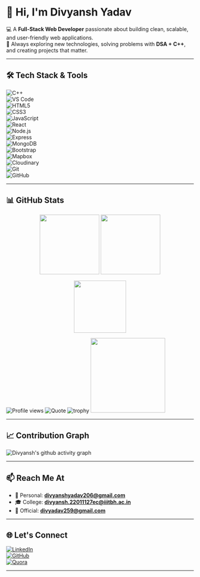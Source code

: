 # 👋 Hi, I'm Divyansh Yadav  

💻 A **Full-Stack Web Developer** passionate about building clean, scalable, and user-friendly web applications.  
🌱 Always exploring new technologies, solving problems with **DSA + C++**, and creating projects that matter.  

---

## 🛠️ Tech Stack & Tools  

![C++](https://img.shields.io/badge/C++-00599C?style=for-the-badge&logo=cplusplus&logoColor=white)  
![VS Code](https://img.shields.io/badge/VS%20Code-0078d7?style=for-the-badge&logo=visual%20studio%20code&logoColor=white) <br>
![HTML5](https://img.shields.io/badge/HTML5-E34F26?style=for-the-badge&logo=html5&logoColor=white)  
![CSS3](https://img.shields.io/badge/CSS3-1572B6?style=for-the-badge&logo=css3&logoColor=white)  
![JavaScript](https://img.shields.io/badge/JavaScript-323330?style=for-the-badge&logo=javascript&logoColor=F7DF1E)  
![React](https://img.shields.io/badge/React-20232A?style=for-the-badge&logo=react&logoColor=61DAFB)  
![Node.js](https://img.shields.io/badge/Node.js-43853D?style=for-the-badge&logo=node.js&logoColor=white)  
![Express](https://img.shields.io/badge/Express.js-404D59?style=for-the-badge)  
![MongoDB](https://img.shields.io/badge/MongoDB-4EA94B?style=for-the-badge&logo=mongodb&logoColor=white)  
![Bootstrap](https://img.shields.io/badge/Bootstrap-563D7C?style=for-the-badge&logo=bootstrap&logoColor=white)  
![Mapbox](https://img.shields.io/badge/Mapbox-000000?style=for-the-badge&logo=mapbox&logoColor=white)  
![Cloudinary](https://img.shields.io/badge/Cloudinary-3448C5?style=for-the-badge&logo=cloudinary&logoColor=white)  
![Git](https://img.shields.io/badge/Git-F05033?style=for-the-badge&logo=git&logoColor=white)  
![GitHub](https://img.shields.io/badge/GitHub-181717?style=for-the-badge&logo=github&logoColor=white)  

---

## 📊 GitHub Stats  

<p align="center">
  <img src="https://github-readme-stats.vercel.app/api?username=divyadav0404&show_icons=true&theme=tokyonight&count_private=true" height="160"/>
  <img src="https://streak-stats.demolab.com?user=divyadav0404&theme=tokyonight&hide_border=true" height="160"/>
</p>  

<p align="center">
  <img src="https://github-readme-stats.vercel.app/api/top-langs/?username=divyadav0404&layout=compact&theme=tokyonight" height="140"/>
</p>  

![Profile views](https://komarev.com/ghpvc/?username=divyadav0404&label=Profile%20views&color=0e75b6&style=flat)
![Quote](https://quotes-github-readme.vercel.app/api?type=horizontal&theme=tokyonight)
![trophy](https://github-profile-trophy.vercel.app/?username=divyadav0404&theme=tokyonight&no-frame=true&row=1)
<img src="https://media.giphy.com/media/WUlplcMpOCEmTGBtBW/giphy.gif" width="200">

---

## 📈 Contribution Graph  

![Divyansh's github activity graph](https://github-readme-activity-graph.vercel.app/graph?username=divyadav0404&theme=tokyo-night)  

---

## 📫 Reach Me At  
- 📧 Personal: **divyanshyadav206@gmail.com**  
- 🎓 College: **divyansh.22011127ec@iiitbh.ac.in**  
- 🏢 Official: **divyadav259@gmail.com**  

---

## 🌐 Let's Connect  

[![LinkedIn](https://img.shields.io/badge/LinkedIn-0A66C2?style=for-the-badge&logo=linkedin&logoColor=white)](https://www.linkedin.com/in/divyadav0404/)  
[![GitHub](https://img.shields.io/badge/GitHub-000?style=for-the-badge&logo=github)](https://github.com/divyadav0404)  
[![Quora](https://img.shields.io/badge/Quora-red?style=for-the-badge&logo=quora&logoColor=white)](https://www.quora.com/profile/Divyansh-Yadav-67)


---
